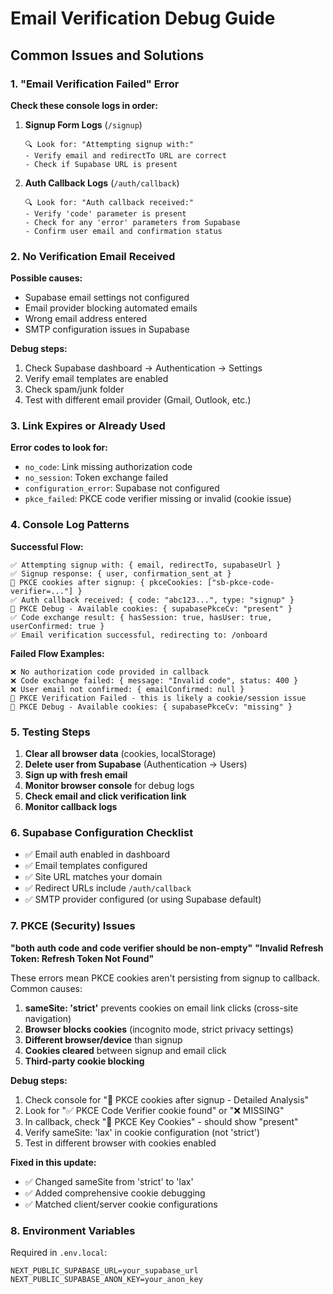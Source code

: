 # Email Verification Debug Guide

## Common Issues and Solutions

### 1. "Email Verification Failed" Error

**Check these console logs in order:**

1. **Signup Form Logs** (`/signup`)
   ```
   🔍 Look for: "Attempting signup with:"
   - Verify email and redirectTo URL are correct
   - Check if Supabase URL is present
   ```

2. **Auth Callback Logs** (`/auth/callback`)
   ```
   🔍 Look for: "Auth callback received:"
   - Verify 'code' parameter is present
   - Check for any 'error' parameters from Supabase
   - Confirm user email and confirmation status
   ```

### 2. No Verification Email Received

**Possible causes:**
- Supabase email settings not configured
- Email provider blocking automated emails
- Wrong email address entered
- SMTP configuration issues in Supabase

**Debug steps:**
1. Check Supabase dashboard → Authentication → Settings
2. Verify email templates are enabled
3. Check spam/junk folder
4. Test with different email provider (Gmail, Outlook, etc.)

### 3. Link Expires or Already Used

**Error codes to look for:**
- `no_code`: Link missing authorization code
- `no_session`: Token exchange failed
- `configuration_error`: Supabase not configured
- `pkce_failed`: PKCE code verifier missing or invalid (cookie issue)

### 4. Console Log Patterns

**Successful Flow:**
```
✅ Attempting signup with: { email, redirectTo, supabaseUrl }
✅ Signup response: { user, confirmation_sent_at }
🔐 PKCE cookies after signup: { pkceCookies: ["sb-pkce-code-verifier=..."] }
✅ Auth callback received: { code: "abc123...", type: "signup" }
🔄 PKCE Debug - Available cookies: { supabasePkceCv: "present" }
✅ Code exchange result: { hasSession: true, hasUser: true, userConfirmed: true }
✅ Email verification successful, redirecting to: /onboard
```

**Failed Flow Examples:**
```
❌ No authorization code provided in callback
❌ Code exchange failed: { message: "Invalid code", status: 400 }
❌ User email not confirmed: { emailConfirmed: null }
🔐 PKCE Verification Failed - this is likely a cookie/session issue
🔄 PKCE Debug - Available cookies: { supabasePkceCv: "missing" }
```

### 5. Testing Steps

1. **Clear all browser data** (cookies, localStorage)
2. **Delete user from Supabase** (Authentication → Users)
3. **Sign up with fresh email**
4. **Monitor browser console** for debug logs
5. **Check email and click verification link**
6. **Monitor callback logs**

### 6. Supabase Configuration Checklist

- ✅ Email auth enabled in dashboard
- ✅ Email templates configured
- ✅ Site URL matches your domain
- ✅ Redirect URLs include `/auth/callback`
- ✅ SMTP provider configured (or using Supabase default)

### 7. PKCE (Security) Issues

**"both auth code and code verifier should be non-empty"**
**"Invalid Refresh Token: Refresh Token Not Found"**

These errors mean PKCE cookies aren't persisting from signup to callback. Common causes:

1. **sameSite: 'strict'** prevents cookies on email link clicks (cross-site navigation)
2. **Browser blocks cookies** (incognito mode, strict privacy settings)
3. **Different browser/device** than signup
4. **Cookies cleared** between signup and email click
5. **Third-party cookie blocking**

**Debug steps:**
1. Check console for "🔐 PKCE cookies after signup - Detailed Analysis"
2. Look for "✅ PKCE Code Verifier cookie found" or "❌ MISSING"
3. In callback, check "🔐 PKCE Key Cookies" - should show "present"
4. Verify sameSite: 'lax' in cookie configuration (not 'strict')
5. Test in different browser with cookies enabled

**Fixed in this update:**
- ✅ Changed sameSite from 'strict' to 'lax'
- ✅ Added comprehensive cookie debugging
- ✅ Matched client/server cookie configurations

### 8. Environment Variables

Required in `.env.local`:
```
NEXT_PUBLIC_SUPABASE_URL=your_supabase_url
NEXT_PUBLIC_SUPABASE_ANON_KEY=your_anon_key
```
